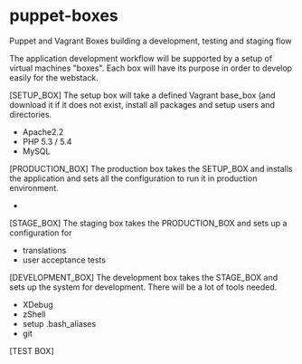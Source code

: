 puppet-boxes
============

Puppet and Vagrant Boxes building a development, testing and staging flow

The application development workflow will be supported by a setup of virtual 
machines "boxes". Each box will have its purpose in order to develop easily 
for the webstack.

[SETUP_BOX]
The setup box will take a defined Vagrant base_box (and download it if it 
does not exist, install all packages and setup users and directories.

- Apache2.2
- PHP 5.3 / 5.4
- MySQL

[PRODUCTION_BOX]
The production box takes the SETUP_BOX and installs the application and sets 
all the configuration to run it in production environment.

- 

[STAGE_BOX]
The staging box takes the PRODUCTION_BOX and sets up a configuration for

- translations
- user acceptance tests

[DEVELOPMENT_BOX]
The development box takes the STAGE_BOX and sets up the system for development. There will be a lot of tools needed.

- XDebug
- zShell
- setup .bash_aliases
- git


[TEST BOX]